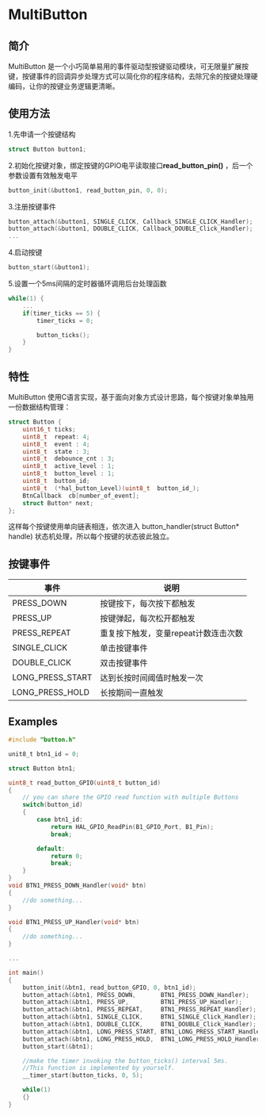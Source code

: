 # MultiButton

## 简介

MultiButton 是一个小巧简单易用的事件驱动型按键驱动模块，可无限量扩展按键，按键事件的回调异步处理方式可以简化你的程序结构，去除冗余的按键处理硬编码，让你的按键业务逻辑更清晰。

## 使用方法

1.先申请一个按键结构

```c
struct Button button1;
```

2.初始化按键对象，绑定按键的GPIO电平读取接口**read_button_pin()** ，后一个参数设置有效触发电平

```c
button_init(&button1, read_button_pin, 0, 0);
```

3.注册按键事件

```c
button_attach(&button1, SINGLE_CLICK, Callback_SINGLE_CLICK_Handler);
button_attach(&button1, DOUBLE_CLICK, Callback_DOUBLE_Click_Handler);
...
```

4.启动按键

```c
button_start(&button1);
```

5.设置一个5ms间隔的定时器循环调用后台处理函数

```c
while(1) {
    ...
    if(timer_ticks == 5) {
        timer_ticks = 0;

        button_ticks();
    }
}
```

## 特性

MultiButton 使用C语言实现，基于面向对象方式设计思路，每个按键对象单独用一份数据结构管理：

```c
struct Button {
	uint16_t ticks;
	uint8_t  repeat: 4;
	uint8_t  event : 4;
	uint8_t  state : 3;
	uint8_t  debounce_cnt : 3;
	uint8_t  active_level : 1;
	uint8_t  button_level : 1;
	uint8_t  button_id;
	uint8_t  (*hal_button_Level)(uint8_t  button_id_);
	BtnCallback  cb[number_of_event];
	struct Button* next;
};
```

这样每个按键使用单向链表相连，依次进入 button_handler(struct Button* handle) 状态机处理，所以每个按键的状态彼此独立。

## 按键事件

| 事件             | 说明                                 |
| ---------------- | ------------------------------------ |
| PRESS_DOWN       | 按键按下，每次按下都触发             |
| PRESS_UP         | 按键弹起，每次松开都触发             |
| PRESS_REPEAT     | 重复按下触发，变量repeat计数连击次数 |
| SINGLE_CLICK     | 单击按键事件                         |
| DOUBLE_CLICK     | 双击按键事件                         |
| LONG_PRESS_START | 达到长按时间阈值时触发一次           |
| LONG_PRESS_HOLD  | 长按期间一直触发                     |

## Examples

```c
#include "button.h"

unit8_t btn1_id = 0;

struct Button btn1;

uint8_t read_button_GPIO(uint8_t button_id)
{
	// you can share the GPIO read function with multiple Buttons
	switch(button_id)
	{
		case btn1_id:
			return HAL_GPIO_ReadPin(B1_GPIO_Port, B1_Pin);
			break;

		default:
			return 0;
			break;
	}
}
void BTN1_PRESS_DOWN_Handler(void* btn)
{
	//do something...
}

void BTN1_PRESS_UP_Handler(void* btn)
{
	//do something...
}

...

int main()
{
	button_init(&btn1, read_button_GPIO, 0, btn1_id);
	button_attach(&btn1, PRESS_DOWN,       BTN1_PRESS_DOWN_Handler);
	button_attach(&btn1, PRESS_UP,         BTN1_PRESS_UP_Handler);
	button_attach(&btn1, PRESS_REPEAT,     BTN1_PRESS_REPEAT_Handler);
	button_attach(&btn1, SINGLE_CLICK,     BTN1_SINGLE_Click_Handler);
	button_attach(&btn1, DOUBLE_CLICK,     BTN1_DOUBLE_Click_Handler);
	button_attach(&btn1, LONG_PRESS_START, BTN1_LONG_PRESS_START_Handler);
	button_attach(&btn1, LONG_PRESS_HOLD,  BTN1_LONG_PRESS_HOLD_Handler);
	button_start(&btn1);

	//make the timer invoking the button_ticks() interval 5ms.
	//This function is implemented by yourself.
	__timer_start(button_ticks, 0, 5);

	while(1)
	{}
}
```

